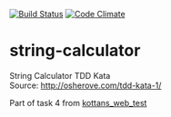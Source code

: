 [![Build Status](https://travis-ci.org/hmlON/string-calculator.svg?branch=master)](https://travis-ci.org/hmlON/string-calculator)
[![Code Climate](https://codeclimate.com/github/hmlON/string-calculator/badges/gpa.svg)](https://codeclimate.com/github/hmlON/string-calculator)
# string-calculator
String Calculator TDD Kata  
Source: http://osherove.com/tdd-kata-1/

Part of task 4 from [kottans_web_test](https://github.com/hmlON/kottans_web_test)
